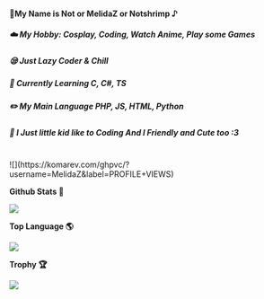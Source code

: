 #### 🥫My Name is Not or MelidaZ or Notshrimp ♪
##### ☁️ My Hobby: Cosplay, Coding, Watch Anime, Play some Games
##### 😪 Just Lazy Coder & Chill
##### 📒 Currently Learning C, C#, TS
##### ✏️ My Main Language PHP, JS, HTML, Python
##### 🐥 I Just little kid like to Coding And I Friendly and Cute too :3
<br>
![](https://komarev.com/ghpvc/?username=MelidaZ&label=PROFILE+VIEWS)


<p align="center">
    <p><b>Github Stats 🎲<b></p>
    <img src="https://github-readme-stats.vercel.app/api?username=MelidaZ&include_all_commits=true&count_private=true&theme=react&show_icons=true&hide_border=true&title_color=2c98ff&icon_color=2c98ff&bg_color=0d1117"/>
  <br>
  
<p align="center">
    <p><b>Top Language 🌎<b></p>
    <img src="https://github-readme-stats.vercel.app/api/top-langs/?username=MelidaZ&layout=compact&theme=react&show_icons=true&hide_border=true&title_color=2c98ff&icon_color=2c98ff&bg_color=0d1117"/>
  <br>

<p align="center">
    <p><b>Trophy 🏆<b></p>
    <img src="https://github-profile-trophy.vercel.app/?username=MelidaZ&theme=discord"/>
  <br>

